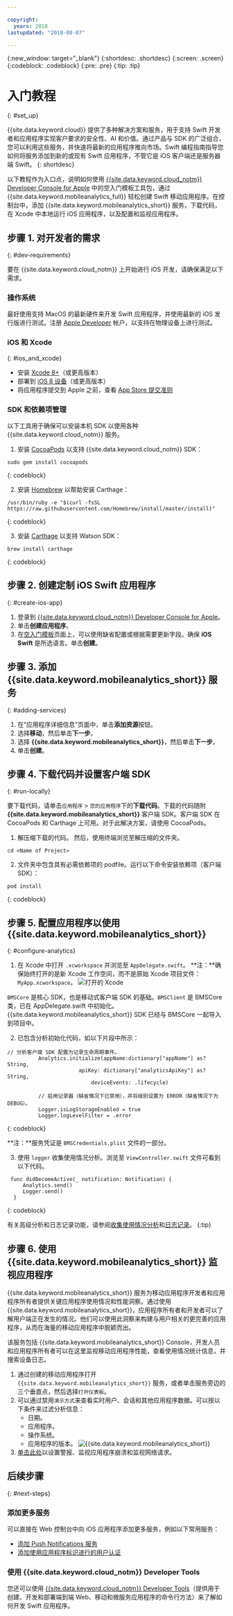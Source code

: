 ```yaml
---

copyright:
  years: 2018
lastupdated: "2018-08-07"

---
```


{:new_window: target="_blank"}
{:shortdesc: .shortdesc}
{:screen: .screen}
{:codeblock: .codeblock}
{:pre: .pre}
{:tip: .tip}

# 入门教程
{: #set_up}

{{site.data.keyword.cloud}} 提供了多种解决方案和服务，用于支持 Swift 开发者和应用程序实现客户要求的安全性、AI 和价值。通过产品与 SDK 的广泛组合，您可以利用这些服务，并快速将最新的应用程序推向市场。Swift 编程指南指导您如何将服务添加到新的或现有 Swift 应用程序，不管它是 iOS 客户端还是服务器端 Swift。
{: shortdesc}

以下教程作为入口点，说明如何使用 [{{site.data.keyword.cloud_notm}} Developer Console for Apple](https://console.bluemix.net/developer/appledevelopment/starter-kits) 中的空入门模板工具包，通过 {{site.data.keyword.mobileanalytics_full}} 轻松创建 Swift 移动应用程序。在控制台中，添加 {{site.data.keyword.mobileanalytics_short}} 服务，下载代码，在 Xcode 中本地运行 iOS 应用程序，以及配置和监视应用程序。

## 步骤 1. 对开发者的需求
{: #dev-requirements}

要在 {{site.data.keyword.cloud_notm}} 上开始进行 iOS 开发，请确保满足以下需求。

### 操作系统

最好使用支持 MacOS 的最新硬件来开发 Swift 应用程序，并使用最新的 iOS 发行版进行测试。注册 [Apple Developer](https://developer.apple.com/) 帐户，以支持在物理设备上进行测试。

### iOS 和 Xcode
{: #ios_and_xcode}

- 安装 [Xcode 8+](https://developer.apple.com/xcode/)（或更高版本）
- 部署到 [iOS 8 设备](https://support.apple.com/downloads/ios)（或更高版本）
- 将应用程序提交到 Apple 之前，查看 [App Store 提交准则](https://developer.apple.com/app-store/guidelines/)

### SDK 和依赖项管理

以下工具用于确保可以安装本机 SDK 以使用各种 {{site.data.keyword.cloud_notm}} 服务。

1. 安装 [CocoaPods](https://cocoapods.org/) 以支持 {{site.data.keyword.cloud_notm}} SDK：
  ```
sudo gem install cocoapods
```
  {: codeblock}
  
2. 安装 [Homebrew](https://brew.sh/) 以帮助安装 Carthage：
  ```
  /usr/bin/ruby -e "$(curl -fsSL https://raw.githubusercontent.com/Homebrew/install/master/install)"
  ```
  {: codeblock}

3. 安装 [Carthage](https://github.com/Carthage/Carthage) 以支持 Watson SDK：
  ```
  brew install carthage
  ```
  {: codeblock}

## 步骤 2. 创建定制 iOS Swift 应用程序
{: #create-ios-app}

1. 登录到 [{{site.data.keyword.cloud_notm}} Developer Console for Apple](https://console.bluemix.net/developer/appledevelopment/starter-kits)。
2. 单击**创建应用程序**。
3. 在[空入门模板](https://console.bluemix.net/developer/appledevelopment/create-app)页面上，可以使用缺省配置或根据需要更新字段。确保 **iOS Swift** 是所选语言。单击**创建**。

## 步骤 3. 添加 {{site.data.keyword.mobileanalytics_short}} 服务
{: #adding-services}

1. 在“应用程序详细信息”页面中，单击**添加资源**按钮。
2. 选择**移动**，然后单击**下一步**。
3. 选择 **{{site.data.keyword.mobileanalytics_short}}**，然后单击**下一步**。
4. 单击**创建**。

## 步骤 4. 下载代码并设置客户端 SDK
{: #run-locally}

要下载代码，请单击`应用程序` > `您的应用程序`下的**下载代码**。下载的代码随附 **{{site.data.keyword.mobileanalytics_short}}** 客户端 SDK。客户端 SDK 在 CocoaPods 和 Carthage 上可用。对于此解决方案，请使用 CocoaPods。

1. 解压缩下载的代码。 然后，使用终端浏览至解压缩的文件夹。
  ```
  cd <Name of Project>
  ```
2. 文件夹中包含具有必需依赖项的 podfile。运行以下命令安装依赖项（客户端 SDK）：
  ```
pod install
```
  {: codeblock}

## 步骤 5. 配置应用程序以使用 {{site.data.keyword.mobileanalytics_short}}
{: #configure-analytics}

1. 在 Xcode 中打开 `.xcworkspace` 并浏览至 `AppDelegate.swift`。
  **注：**确保始终打开的是新 Xcode 工作空间，而不是原始 Xcode 项目文件：`MyApp.xcworkspace`。
     ![打开的 Xcode](images/Xcode.png)

  `BMSCore` 是核心 SDK，也是移动式客户端 SDK 的基础。`BMSClient` 是 BMSCore 类，已在 AppDelegate.swift 中初始化。{{site.data.keyword.mobileanalytics_short}} SDK 已经与 BMSCore 一起导入到项目中。
  
2. 已包含分析初始化代码，如以下片段中所示：
  ```
  // 分析客户端 SDK 配置为记录生命周期事件。
         	Analytics.initialize(appName:dictionary["appName"] as? String,
        			     apiKey: dictionary["analyticsApiKey"] as? String,
        	        	     deviceEvents: .lifecycle)

        	// 启用记录器（缺省情况下已禁用），并将级别设置为 ERROR（缺省情况下为 DEBUG）。
        	Logger.isLogStorageEnabled = true
        	Logger.logLevelFilter = .error
  ```
  {: codeblock}

  **注：**服务凭证是 `BMSCredentials.plist` 文件的一部分。

3. 使用 `logger` 收集使用情况分析。浏览至 `ViewController.swift` 文件可看到以下代码。
  ```
   func didBecomeActive(_ notification: Notification) {
       Analytics.send()
       Logger.send()
    }
  ```
  {: codeblock}

   有关高级分析和日志记录功能，请参阅[收集使用情况分析](https://console.bluemix.net/docs/services/mobileanalytics/sdk.html#app-monitoring-gathering-analytics)和[日志记录](https://console.bluemix.net/docs/services/mobileanalytics/sdk.html#enabling-configuring-and-using-logger)。
   {:tip}

## 步骤 6. 使用 {{site.data.keyword.mobileanalytics_short}} 监视应用程序
{{site.data.keyword.mobileanalytics_short}} 服务为移动应用程序开发者和应用程序所有者提供关键应用程序使用情况和性能洞察。通过使用 {{site.data.keyword.mobileanalytics_short}}，应用程序所有者和开发者可以了解用户端正在发生的情况。他们可以使用此洞察来构建与用户相关的更完善的应用程序，从而在海量的移动应用程序中脱颖而出。

该服务包括 {{site.data.keyword.mobileanalytics_short}} Console，开发人员和应用程序所有者可以在这里监视移动应用程序性能，查看使用情况统计信息，并搜索设备日志。

1. 通过创建的移动应用程序打开 `{{site.data.keyword.mobileanalytics_short}}` 服务，或者单击服务旁边的三个垂直点，然后选择`打开仪表板`。
2. 可以通过禁用`演示方式`来查看实时用户、会话和其他应用程序数据。可以按以下条件来过滤分析信息：
    * 日期。
    * 应用程序。
    * 操作系统。
    * 应用程序的版本。
         ![{{site.data.keyword.mobileanalytics_short}}](images/mobile_analytics.png)
3. [单击此处](https://console.bluemix.net/docs/services/mobileanalytics/app-monitoring.html#monitoringapps)以设置警报、监视应用程序崩溃和监视网络请求。

## 后续步骤
{: #next-steps}

### 添加更多服务
可以直接在 Web 控制台中向 iOS 应用程序添加更多服务，例如以下常用服务：

* [添加 Push Notifications 服务](/push/push_notifications.html)
* [添加使用应用程序标识进行的用户认证](/authenticate/app_id.html)

### 使用 {{site.data.keyword.cloud_notm}} Developer Tools
您还可以使用 [{{site.data.keyword.cloud_notm}} Developer Tools](../cli/index.html)（提供用于创建、开发和部署端到端 Web、移动和微服务应用程序的命令行方法）来了解如何开发 Swift 应用程序。

